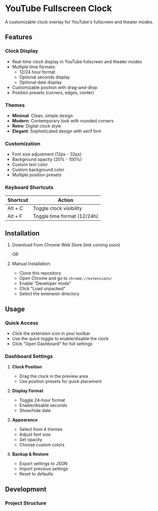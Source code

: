 # YouTube Fullscreen Clock

A customizable clock overlay for YouTube's fullscreen and theater modes.

## Features

### Clock Display
- Real-time clock display in YouTube fullscreen and theater modes
- Multiple time formats:
  - 12/24 hour format
  - Optional seconds display
  - Optional date display
- Customizable position with drag-and-drop
- Position presets (corners, edges, center)

### Themes
- **Minimal**: Clean, simple design
- **Modern**: Contemporary look with rounded corners
- **Retro**: Digital clock style
- **Elegant**: Sophisticated design with serif font

### Customization
- Font size adjustment (12px - 32px)
- Background opacity (20% - 100%)
- Custom text color
- Custom background color
- Multiple position presets

### Keyboard Shortcuts
| Shortcut | Action |
|----------|--------|
| Alt + C | Toggle clock visibility |
| Alt + F | Toggle time format (12/24h) |

## Installation

1. Download from Chrome Web Store (link coming soon)
   
   OR

2. Manual Installation:
   - Clone this repository
   - Open Chrome and go to `chrome://extensions/`
   - Enable "Developer mode"
   - Click "Load unpacked"
   - Select the extension directory

## Usage

### Quick Access
- Click the extension icon in your toolbar
- Use the quick toggle to enable/disable the clock
- Click "Open Dashboard" for full settings

### Dashboard Settings
1. **Clock Position**
   - Drag the clock in the preview area
   - Use position presets for quick placement
   
2. **Display Format**
   - Toggle 24-hour format
   - Enable/disable seconds
   - Show/hide date

3. **Appearance**
   - Select from 4 themes
   - Adjust font size
   - Set opacity
   - Choose custom colors

4. **Backup & Restore**
   - Export settings to JSON
   - Import previous settings
   - Reset to defaults

## Development

### Project Structure 